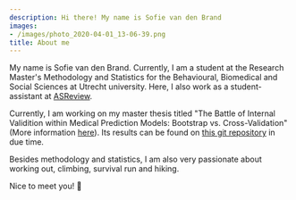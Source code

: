 ```yaml
---
description: Hi there! My name is Sofie van den Brand
images:
- /images/photo_2020-04-01_13-06-39.png
title: About me 
---
```


My name is Sofie van den Brand. Currently, I am a student at the Research Master's Methodology and Statistics for the Behavioural, Biomedical and Social Sciences at Utrecht university. Here, I also work as a student-assistant at [ASReview](http://asreview.nl/).

Currently, I am working on my master thesis titled "The Battle of Internal Validition within Medical Prediction Models: Bootstrap vs. Cross-Validation" (More information [here](/portfolio/)). Its results can be found on [this git repository](https://github.com/SagevdBrand/Master-thesis) in due time.

Besides methodology and statistics, I am also very passionate about working out, climbing, survival run and hiking.

Nice to meet you! :wave:

